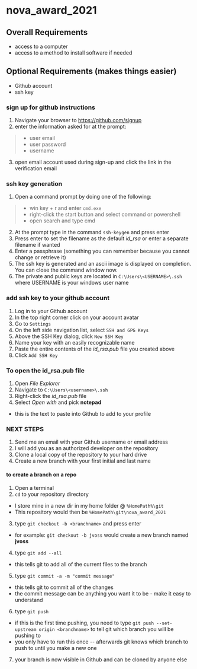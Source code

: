 # nova_award_2021

## Overall Requirements
- access to a computer
- access to a method to install software if needed

## Optional Requirements (makes things easier)
- Github account
- ssh key

### sign up for github instructions
1. Navigate your browser to https://github.com/signup
2. enter the information asked for at the prompt:
> -  user email
> -  user password
> -  username
3. open email account used during sign-up and click the link in the verification email

### ssh key generation
1. Open a command prompt by doing one of the following:
>  - win key + r and enter `cmd.exe`
>  - right-click the start button and select command or powershell
>  - open search and type cmd
2. At the prompt type in the command `ssh-keygen` and press enter
3. Press enter to set the filename as the default *id_rsa* or enter a separate filename if wanted
4. Enter a passphrase (something you can remember because you cannot change or retrieve it)
5. The ssh key is generated and an ascii image is displayed on completion. You can close the command window now.
6. The private and public keys are located in `C:\Users\<USERNAME>\.ssh` where USERNAME is your windows user name

### add ssh key to your github account
1. Log in to your Github account
2. In the top right corner click on your account avatar
3. Go to `Settings`
4. On the left side navigation list, select `SSH and GPG Keys`
5. Above the SSH Key dialog, click `New SSH Key`
7. Name your key with an easily recognizable name
8. Paste the entire contents of the *id_rsa.pub* file you created above
9. Click `Add SSH Key`

### To open the id_rsa.pub file
1. Open _File Explorer_
2. Navigate to `C:\Users\<username>\.ssh`
3. Right-click the *id_rsa.pub* file
4. Select _Open with_ and pick **notepad**
  - this is the text to paste into Github to add to your profile

### NEXT STEPS
1. Send me an email with your Github username or email address
2. I will add you as an authorized developer on the repository
3. Clone a local copy of the repository to your hard drive
4. Create a new branch with your first initial and last name  

#### to create a branch on a repo
1. Open a terminal
2. `cd` to your repository directory
  - I store mine in a new dir in my home folder @ `%HomePath%\git`
  - This repository would then be `%HomePath\git\nova_award_2021`
3. type `git checkout -b <branchname>` and press enter
  - for example: `git checkout -b jvoss` would create a new branch named **jvoss**
4. type `git add --all`
  - this tells git to add all of the current files to the branch
5. type `git commit -a -m "commit message"`
  - this tells git to commit all of the changes
  - the commit message can be anything you want it to be - make it easy to understand
6. type `git push`
  - if this is the first time pushing, you need to type `git push --set-upstream origin <branchname>` to tell git which branch you will be pushing to
  - you only have to run this once -- afterwards git knows which branch to push to until you make a new one
7. your branch is now visible in Github and can be cloned by anyone else

